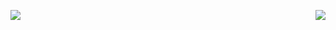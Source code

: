 <p align="center">
  <a>
    <img align="left" src="https://github-readme-stats.vercel.app/api?username=mheriyanto&count_private=true&show_icons=true&theme=gotham"></img>
  </a>
  <a>
    <img align="right" src="https://github-readme-stats.vercel.app/api/top-langs/?username=mheriyanto&layout=default&theme=gotham&hide=cmake"></img>
  </a>
</p>
